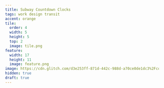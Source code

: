 ```yaml
---
title: Subway Countdown Clocks
tags: work design transit
accent: orange
tile:
  order: 4
  width: 5
  height: 5
  top: 2
  image: tile.png
feature:
  width: 17
  height: 11
  image: feature.png
image: https://cdn.glitch.com/d3e253ff-871d-442c-988d-a70ce0de1dc3%2Fcountdown-clocks-meta-preview.png
hidden: true
draft: true
---
```


